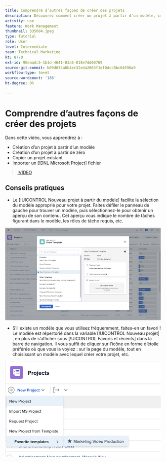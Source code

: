 ```yaml
---
title: Comprendre d’autres façons de créer des projets
description: Découvrez comment créer un projet à partir d’un modèle, créer un projet à partir de zéro, copier un projet existant ou importer un [!DNL Microsoft Project] fichier .
activity: use
feature: Work Management
thumbnail: 335084.jpeg
type: Tutorial
role: User
level: Intermediate
team: Technical Marketing
kt: 8770
exl-id: 98eaadc5-1b1d-4641-83a5-818e7dd60769
source-git-commit: b09d634a8b4ec32eda2663f1df04cc8bc04596a9
workflow-type: tm+mt
source-wordcount: '186'
ht-degree: 0%

---
```


# Comprendre d’autres façons de créer des projets

Dans cette vidéo, vous apprendrez à :

* Création d’un projet à partir d’un modèle
* Création d’un projet à partir de zéro
* Copier un projet existant
* Importer un [!DNL Microsoft Project] fichier

>[!VIDEO](https://video.tv.adobe.com/v/335084/?quality=12)

## Conseils pratiques

* Le [!UICONTROL Nouveau projet à partir du modèle] facilite la sélection du modèle approprié pour votre projet. Faites défiler le panneau de gauche pour trouver un modèle, puis sélectionnez-le pour obtenir un aperçu de son contenu. Cet aperçu vous indique le nombre de tâches figurant dans le modèle, les rôles de tâche requis, etc.

![[!UICONTROL Nouveau projet à partir du modèle] window](assets/planner-fund-new-project-from-template-window.png)

* S’il existe un modèle que vous utilisez fréquemment, faites-en un favori ! Le modèle est répertorié dans la variable [!UICONTROL Nouveau projet] , en plus de s’afficher sous [!UICONTROL Favoris et récents] dans la barre de navigation. Il vous suffit de cliquer sur l’icône en forme d’étoile préférée où que vous la voyiez : sur la page du modèle, tout en choisissant un modèle avec lequel créer votre projet, etc.

![[!UICONTROL Modèles favoris] Liste sous [!UICONTROL Nouveau projet] button](assets/planner-fund-template-favorites.png)

<!---
learn more:
create a project using a template
create a project
copy a project
import a project from Microsoft Project
--->
